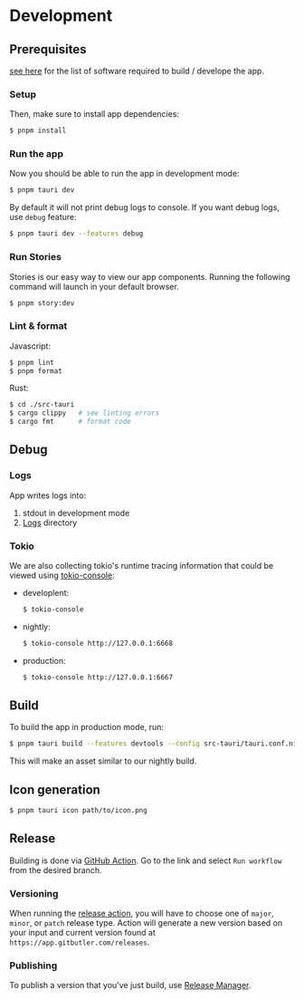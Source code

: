 # Development

## Prerequisites

[see here](https://tauri.app/v1/guides/getting-started/prerequisites)
for the list of software required to build / develope the app.

### Setup

Then, make sure to install app dependencies:

```bash
$ pnpm install
```

### Run the app

Now you should be able to run the app in development mode:

```bash
$ pnpm tauri dev
```

By default it will not print debug logs to console. If you want debug logs, use `debug` feature:

```bash
$ pnpm tauri dev --features debug
```

### Run Stories

Stories is our easy way to view our app components. Running the following command will launch in your default browser.

```bash
$ pnpm story:dev
```

### Lint & format

Javascript:

```bash
$ pnpm lint
$ pnpm format
```

Rust:

```bash
$ cd ./src-tauri
$ cargo clippy   # see linting errors
$ cargo fmt      # format code
```

## Debug

### Logs

App writes logs into:

1. stdout in development mode
2. [Logs](https://tauri.app/v1/api/js/path/#platform-specific) directory

### Tokio

We are also collecting tokio's runtime tracing information that could be viewed using [tokio-console](https://github.com/tokio-rs/console#tokio-console-prototypes):

- developlent:
  ```bash
  $ tokio-console
  ```
- nightly:
  ```bash
  $ tokio-console http://127.0.0.1:6668
  ```
- production:
  ```bash
  $ tokio-console http://127.0.0.1:6667
  ```

## Build

To build the app in production mode, run:

```bash
$ pnpm tauri build --features devtools --config src-tauri/tauri.conf.nightly.json
```

This will make an asset similar to our nightly build.

## Icon generation

```bash
$ pnpm tauri icon path/to/icon.png
```

## Release

Building is done via [GitHub Action](https://github.com/gitbutlerapp/gitbutler-client/actions/workflows/publish.yaml).
Go to the link and select `Run workflow` from the desired branch.

### Versioning

When running the [release action](https://github.com/gitbutlerapp/gitbutler-client/actions/workflows/publish.yaml),
you will have to choose one of `major`, `minor`, or `patch` release type. Action will generate a new version based on your input and current
version found at `https://app.gitbutler.com/releases`.

### Publishing

To publish a version that you've just build, use [Release Manager](https://gitbutler.retool.com/apps/cb9cbed6-ae0a-11ed-918c-736c4335d3af/Release%20Manager).
